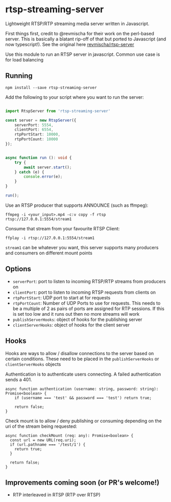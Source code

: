 # rtsp-streaming-server

Lightweight RTSP/RTP streaming media server written in Javascript.

First things first, credit to @revmischa for their work on the perl-based server. This is basically a blatant rip-off of that but ported to Javascript (and now typescript!). See the original here [revmischa/rtsp-server](https://github.com/revmischa/rtsp-server)

Use this module to run an RTSP server in javascript. Common use case is for load balancing

## Running

`npm install --save rtsp-streaming-server`

Add the following to your script where you want to run the server:

```typescript

import RtspServer from 'rtsp-streaming-server'

const server = new RtspServer({
	serverPort: 5554,
	clientPort: 6554,
	rtpPortStart: 10000,
	rtpPortCount: 10000
});


async function run (): void {
	try {
		await server.start();
	} catch (e) {
		console.error(e);
	}
}

run();

```

Use an RTSP producer that supports ANNOUNCE (such as ffmpeg):

`ffmpeg -i <your_input>.mp4 -c:v copy -f rtsp rtsp://127.0.0.1:5554/stream1`

Consume that stream from your favourite RTSP Client:

`ffplay -i rtsp://127.0.0.1:5554/stream1`

`stream1` can be whatever you want, this server supports many producers and consumers on different mount points


## Options


* `serverPort`: port to listen to incoming RTSP/RTP streams from producers on
* `clientPort`: port to listen to incoming RTSP requests from clients on
* `rtpPortStart`: UDP port to start at for requests
* `rtpPortCount`: Number of UDP Ports to use for requests. This needs to be a multiple of 2 as pairs of ports are assigned for RTP sessions. If this is set too low and it runs out then no more streams will work
* `publishServerHooks`: object of hooks for the publishing server
* `clientServerHooks`: object of hooks for the client server

## Hooks

Hooks are ways to allow / disallow connections to the server based on certain conditions. These need to be placed in the `publishServerHooks` or `clientServerHooks` objects

Authentication is to authenticate users connecting. A failed authentication sends a 401.

```
async function authentication (username: string, password: string): Promise<boolean> {
	if (username === 'test' && password === 'test') return true;
	
	return false;
}
```

Check mount is to allow / deny publishing or consuming depending on the uri of the stream being requested:

```
async function checkMount (req: any): Promise<boolean> {
  const url = new URL(req.uri);
  if (url.pathname === '/test/1') {
    return true;
  }

  return false;
}
```

## Improvements coming soon (or PR's welcome!)

* RTP interleaved in RTSP (RTP over RTSP)
